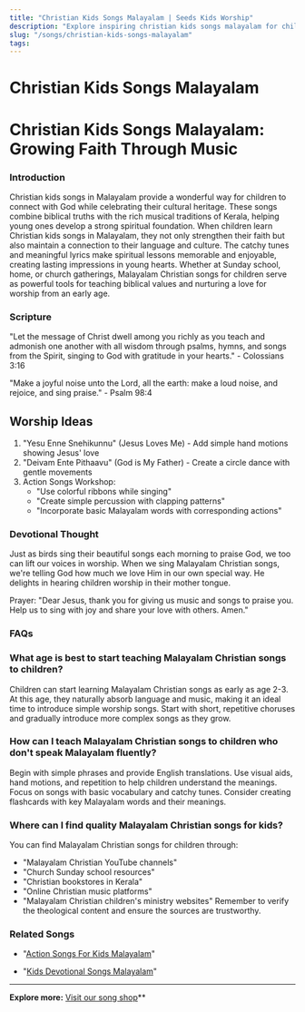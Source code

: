 ```yaml
---
title: "Christian Kids Songs Malayalam | Seeds Kids Worship"
description: "Explore inspiring christian kids songs malayalam for children's worship and faith development. Biblical music resources for families and ministry."
slug: "/songs/christian-kids-songs-malayalam"
tags:
---
```


# Christian Kids Songs Malayalam

# Christian Kids Songs Malayalam: Growing Faith Through Music

### Introduction
Christian kids songs in Malayalam provide a wonderful way for children to connect with God while celebrating their cultural heritage. These songs combine biblical truths with the rich musical traditions of Kerala, helping young ones develop a strong spiritual foundation. When children learn Christian kids songs in Malayalam, they not only strengthen their faith but also maintain a connection to their language and culture. The catchy tunes and meaningful lyrics make spiritual lessons memorable and enjoyable, creating lasting impressions in young hearts. Whether at Sunday school, home, or church gatherings, Malayalam Christian songs for children serve as powerful tools for teaching biblical values and nurturing a love for worship from an early age.

### Scripture
"Let the message of Christ dwell among you richly as you teach and admonish one another with all wisdom through psalms, hymns, and songs from the Spirit, singing to God with gratitude in your hearts." - Colossians 3:16

"Make a joyful noise unto the Lord, all the earth: make a loud noise, and rejoice, and sing praise." - Psalm 98:4

## Worship Ideas
1. "Yesu Enne Snehikunnu" (Jesus Loves Me) - Add simple hand motions showing Jesus' love
2. "Deivam Ente Pithaavu" (God is My Father) - Create a circle dance with gentle movements
3. Action Songs Workshop:
   - "Use colorful ribbons while singing"
   - "Create simple percussion with clapping patterns"
   - "Incorporate basic Malayalam words with corresponding actions"

### Devotional Thought
Just as birds sing their beautiful songs each morning to praise God, we too can lift our voices in worship. When we sing Malayalam Christian songs, we're telling God how much we love Him in our own special way. He delights in hearing children worship in their mother tongue.

Prayer: "Dear Jesus, thank you for giving us music and songs to praise you. Help us to sing with joy and share your love with others. Amen."

### FAQs

### What age is best to start teaching Malayalam Christian songs to children?
Children can start learning Malayalam Christian songs as early as age 2-3. At this age, they naturally absorb language and music, making it an ideal time to introduce simple worship songs. Start with short, repetitive choruses and gradually introduce more complex songs as they grow.

### How can I teach Malayalam Christian songs to children who don't speak Malayalam fluently?
Begin with simple phrases and provide English translations. Use visual aids, hand motions, and repetition to help children understand the meanings. Focus on songs with basic vocabulary and catchy tunes. Consider creating flashcards with key Malayalam words and their meanings.

### Where can I find quality Malayalam Christian songs for kids?
You can find Malayalam Christian songs for children through:
- "Malayalam Christian YouTube channels"
- "Church Sunday school resources"
- "Christian bookstores in Kerala"
- "Online Christian music platforms"
- "Malayalam Christian children's ministry websites"
Remember to verify the theological content and ensure the sources are trustworthy.

### Related Songs

- "[Action Songs For Kids Malayalam](/songs/action-songs-for-kids-malayalam/)"

- "[Kids Devotional Songs Malayalam](/songs/kids-devotional-songs-malayalam/)"

---

**Explore more:** [Visit our song shop](https://seedskidsworship.com/shop)**

<!-- Schema Markup -->
<script type="application/ld+json">
{
  "@context": "https://schema.org",
  "@type": "MusicRecording",
  "name": "Christian Kids Songs Malayalam",
  "byArtist": {
    "@type": "MusicGroup",
    "name": "Seeds Kids Worship"
  },
  "isFamilyFriendly": true,
  "url": "https://seedskidsworship.com/songs/christian-kids-songs-malayalam/"
}
</script>